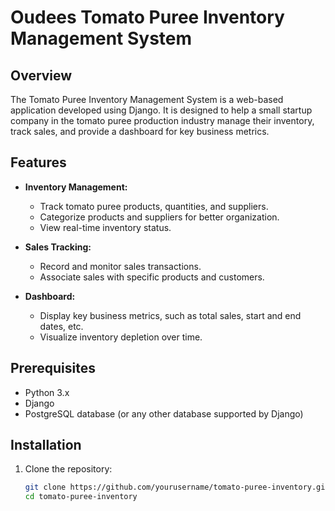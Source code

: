# Oudees Tomato Puree Inventory Management System

## Overview

The Tomato Puree Inventory Management System is a web-based application developed using Django. It is designed to help a small startup company in the tomato puree production industry manage their inventory, track sales, and provide a dashboard for key business metrics.

## Features

- **Inventory Management:**
  - Track tomato puree products, quantities, and suppliers.
  - Categorize products and suppliers for better organization.
  - View real-time inventory status.

- **Sales Tracking:**
  - Record and monitor sales transactions.
  - Associate sales with specific products and customers.

- **Dashboard:**
  - Display key business metrics, such as total sales, start and end dates, etc.
  - Visualize inventory depletion over time.

## Prerequisites

- Python 3.x
- Django
- PostgreSQL database (or any other database supported by Django)

## Installation

1. Clone the repository:

   ```bash
   git clone https://github.com/yourusername/tomato-puree-inventory.git
   cd tomato-puree-inventory